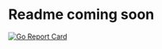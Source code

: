 # Readme coming soon

[![Go Report Card](https://goreportcard.com/badge/github.com/cyilcode/RCmd)](https://goreportcard.com/report/github.com/cyilcode/RCmd)